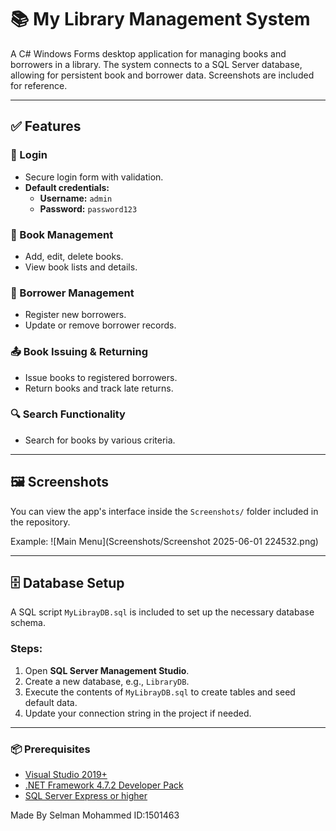 # 📚 My Library Management System

A C# Windows Forms desktop application for managing books and borrowers in a library. The system connects to a SQL Server database, allowing for persistent book and borrower data. Screenshots are included for reference.

---

## ✅ Features

### 🔐 Login
- Secure login form with validation.
- **Default credentials:**  
  - **Username:** `admin`  
  - **Password:** `password123`

### 📘 Book Management
- Add, edit, delete books.
- View book lists and details.

### 👤 Borrower Management
- Register new borrowers.
- Update or remove borrower records.

### 📤 Book Issuing & Returning
- Issue books to registered borrowers.
- Return books and track late returns.

### 🔍 Search Functionality
- Search for books by various criteria.

---

## 🖼 Screenshots

You can view the app's interface inside the `Screenshots/` folder included in the repository.

Example:
![Main Menu](Screenshots/Screenshot 2025-06-01 224532.png)

---

## 🗄️ Database Setup

A SQL script `MyLibrayDB.sql` is included to set up the necessary database schema.

### Steps:

1. Open **SQL Server Management Studio**.
2. Create a new database, e.g., `LibraryDB`.
3. Execute the contents of `MyLibrayDB.sql` to create tables and seed default data.
4. Update your connection string in the project if needed.

---

### 📦 Prerequisites

- [Visual Studio 2019+](https://visualstudio.microsoft.com/)
- [.NET Framework 4.7.2 Developer Pack](https://dotnet.microsoft.com/en-us/download/dotnet-framework/net472)
- [SQL Server Express or higher](https://www.microsoft.com/en-us/sql-server/sql-server-downloads)

Made By Selman Mohammed 
         ID:1501463
